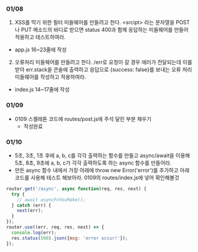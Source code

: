 ### 01/08
1. XSS를 막기 위한 필터 미들웨어를 만들려고 한다. \<srcipt> 라는 문자열을 POST나 PUT 메소드의 바디로 받으면 status 400과 함께 응답하는 미들웨어를 만들어 적용하고 테스트하여라.  
- app.js 16~23줄에 작성

2. 오류처리 미들웨어를 만들려고 한다. /err로 요청이 갈 경우 에러가 전달되는데 이를 받아 err.stack을 콘솔에 출력하고 응답으로 {success: false}를 보내는 오류 처리 미들웨어를 작성하고 적용하여라.
- index.js 14~17줄에 작성 

### 01/09
- 0109 스켈레톤 코드에 routes/post.js에 주석 달린 부분 채우기
  - 작성완료

### 01/10
- 5초, 3초, 1초 후에 a, b, c를 각각 출력하는 함수를 만들고 async/await을 이용해 5초, 8초, 9초에 a, b, c가 각각 출력하도록 하는 async 함수를 만들어라.
- 만든 async 함수 내에서 가장 아래에 throw new Error('error')를 추가하고 아래 코드를 사용해 테스트 해보아라. 0109의 routes/index.js에 넣어 확인해볼것
```js
router.get('/async', async function(req, res, next) {
  try {
    // await asyncFnYouMake();
  } catch (err) {
    next(err);
  }
});
router.use((err, req, res, next) => {
  console.log(err);
  res.status(500).json({msg: 'error occur!'});
});

```
#
